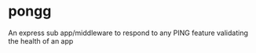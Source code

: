 # pongg
An express sub app/middleware to respond to any PING feature validating the health of an app
